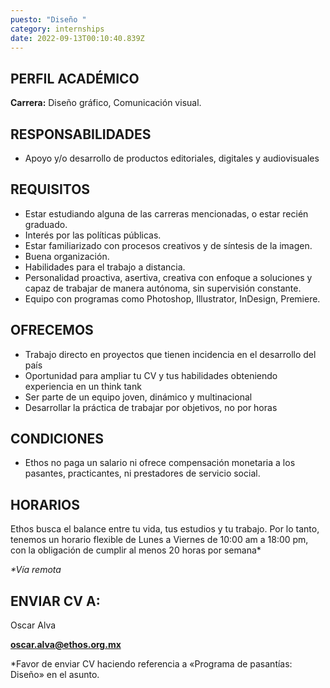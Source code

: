 ```yaml
---
puesto: "Diseño "
category: internships
date: 2022-09-13T00:10:40.839Z
---
```

<!--StartFragment-->

## PERFIL ACADÉMICO

**Carrera:** Diseño gráfico, Comunicación visual.

<!--EndFragment-->

<!--StartFragment-->

## RESPONSABILIDADES

* Apoyo y/o desarrollo de productos editoriales, digitales y audiovisuales

<!--EndFragment-->

<!--StartFragment-->

## REQUISITOS

* Estar estudiando alguna de las carreras mencionadas, o estar recién graduado. 
* Interés por las políticas públicas.        
* Estar familiarizado con procesos creativos y de síntesis de la imagen.
* Buena organización.
* Habilidades para el trabajo a distancia.
* Personalidad proactiva, asertiva, creativa con enfoque a soluciones y capaz de trabajar de manera autónoma, sin supervisión constante.
* Equipo con programas como Photoshop, Illustrator, InDesign, Premiere.

<!--EndFragment-->

<!--StartFragment-->

## OFRECEMOS

* Trabajo directo en proyectos que tienen incidencia en el desarrollo del país
* Oportunidad para ampliar tu CV y tus habilidades obteniendo experiencia en un think tank
* Ser parte de un equipo joven, dinámico y multinacional
* Desarrollar la práctica de trabajar por objetivos, no por horas

<!--EndFragment-->

<!--StartFragment-->

## CONDICIONES

* Ethos no paga un salario ni ofrece compensación monetaria a los pasantes, practicantes, ni prestadores de servicio social.

<!--EndFragment-->

<!--StartFragment-->

## HORARIOS

Ethos busca el balance entre tu vida, tus estudios y tu trabajo. Por lo tanto, tenemos un horario flexible de Lunes a Viernes de 10:00 am a 18:00 pm, con la obligación de cumplir al menos 20 horas por semana*

*\*Vía remota*

<!--EndFragment-->

<!--StartFragment-->

## ENVIAR CV A:

Oscar Alva

**oscar.alva@ethos.org.mx** 

\*Favor de enviar CV haciendo referencia a «Programa de pasantías: Diseño» en el asunto. 

<!--EndFragment-->